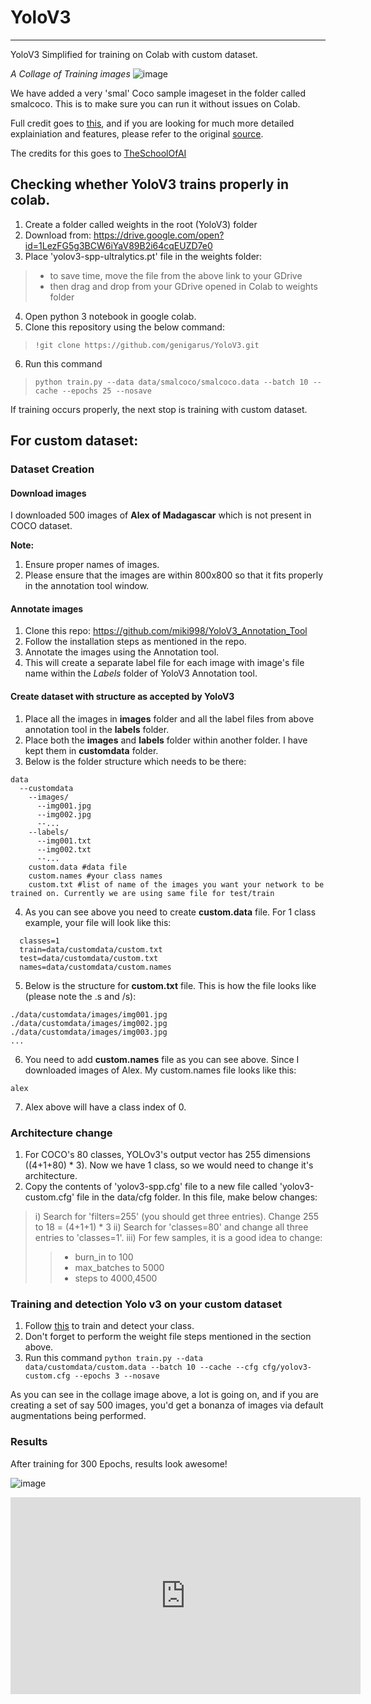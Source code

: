 # YoloV3
________
YoloV3 Simplified for training on Colab with custom dataset. 

_A Collage of Training images_
![image](https://github.com/genigarus/YoloV3/blob/master/output/train.png)


We have added a very 'smal' Coco sample imageset in the folder called smalcoco. This is to make sure you can run it without issues on Colab.

Full credit goes to [this](https://github.com/ultralytics/yolov3), and if you are looking for much more detailed explainiation and features, please refer to the original [source](https://github.com/ultralytics/yolov3).

The credits for this goes to [TheSchoolOfAI](https://github.com/theschoolofai/YoloV3)

## Checking whether YoloV3 trains properly in colab. 
1. Create a folder called weights in the root (YoloV3) folder
2. Download from: https://drive.google.com/open?id=1LezFG5g3BCW6iYaV89B2i64cqEUZD7e0
3. Place 'yolov3-spp-ultralytics.pt' file in the weights folder:
  > * to save time, move the file from the above link to your GDrive
  > * then drag and drop from your GDrive opened in Colab to weights folder
4. Open python 3 notebook in google colab.
5. Clone this repository using the below command:
> `!git clone https://github.com/genigarus/YoloV3.git`
6. Run this command
> `python train.py --data data/smalcoco/smalcoco.data --batch 10 --cache --epochs 25 --nosave`

If training occurs properly, the next stop is training with custom dataset.

## For custom dataset:

### Dataset Creation

#### Download images

I downloaded 500 images of **Alex of Madagascar** which is not present in COCO dataset.

**Note:**
1. Ensure proper names of images.
2. Please ensure that the images are within 800x800 so that it fits properly in the annotation tool window.

#### Annotate images
1. Clone this repo: https://github.com/miki998/YoloV3_Annotation_Tool
2. Follow the installation steps as mentioned in the repo. 
3. Annotate the images using the Annotation tool.
4. This will create a separate label file for each image with image's file name within the *Labels* folder of YoloV3 Annotation tool.

#### Create dataset with structure as accepted by YoloV3

1. Place all the images in **images** folder and all the label files from above annotation tool in the **labels** folder.
2. Place both the **images** and **labels** folder within another folder. I have kept them in **customdata** folder.
3. Below is the folder structure which needs to be there:
```
data
  --customdata
    --images/
      --img001.jpg
      --img002.jpg
      --...
    --labels/
      --img001.txt
      --img002.txt
      --...
    custom.data #data file
    custom.names #your class names
    custom.txt #list of name of the images you want your network to be trained on. Currently we are using same file for test/train
```
4. As you can see above you need to create **custom.data** file. For 1 class example, your file will look like this:
```
  classes=1
  train=data/customdata/custom.txt
  test=data/customdata/custom.txt 
  names=data/customdata/custom.names
```
5. Below is the structure for **custom.txt** file. This is how the file looks like (please note the .s and /s):
```
./data/customdata/images/img001.jpg
./data/customdata/images/img002.jpg
./data/customdata/images/img003.jpg
...
```
6. You need to add **custom.names** file as you can see above. Since I downloaded images of Alex. My custom.names file looks like this:
```
alex
```
7. Alex above will have a class index of 0. 


### Architecture change
1. For COCO's 80 classes, YOLOv3's output vector has 255 dimensions ((4+1+80) * 3). Now we have 1 class, so we would need to change it's architecture.
2. Copy the contents of 'yolov3-spp.cfg' file to a new file called 'yolov3-custom.cfg' file in the data/cfg folder. In this file, make below changes:
 >i) Search for 'filters=255' (you should get three entries). Change 255 to 18 = (4+1+1) * 3
 >ii) Search for 'classes=80' and change all three entries to 'classes=1'.
 >iii) For few samples, it is a good idea to change:
  >>* burn_in to 100
  >>* max_batches to 5000
  >>* steps to 4000,4500

### Training and detection Yolo v3 on your custom dataset
1. Follow [this]() to train and detect your class.
2. Don't forget to perform the weight file steps mentioned in the section above. 
3. Run this command `python train.py --data data/customdata/custom.data --batch 10 --cache --cfg cfg/yolov3-custom.cfg --epochs 3 --nosave`

As you can see in the collage image above, a lot is going on, and if you are creating a set of say 500 images, you'd get a bonanza of images via default augmentations being performed. 


### Results
After training for 300 Epochs, results look awesome!

![image](https://github.com/genigarus/YoloV3/blob/master/output/download.jpeg)

<iframe width="560" height="315" src="https://www.youtube.com/embed/e1D-shteTAI" frameborder="0" allow="accelerometer; autoplay; encrypted-media; gyroscope; picture-in-picture" allowfullscreen></iframe>
